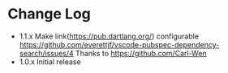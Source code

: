 # Change Log

- 1.1.x Make link(https://pub.dartlang.org/) configurable 
    https://github.com/everettjf/vscode-pubspec-dependency-search/issues/4 
    Thanks to https://github.com/Carl-Wen
- 1.0.x Initial release